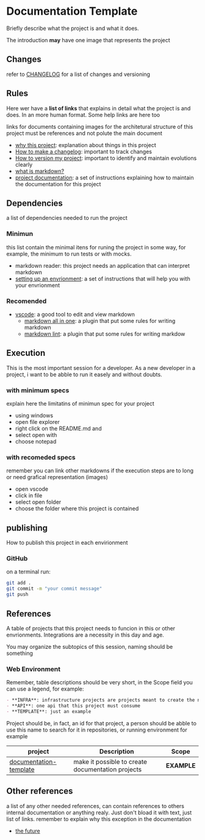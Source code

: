 # Documentation Template

Briefly describe what the project is and what it does.

The introduction **may** have one image that represents the project

## Changes

refer to [CHANGELOG](./CHANGELOG.md) for a list of changes and versioning

## Rules

Here wer have a **list of links** that explains in detail what the project is and does. In an more human format. Some help links are here too

links for documents containing images for the architetural structure of this project
must be references and not polute the main document

- [why this project](./help/business-rules/why-this-project.md): explanation about things in this project
- [How to make a changelog](https://keepachangelog.com/en/1.0.0/): important to track changes
- [How to version my project](https://semver.org/): important to identify and maintain evolutions clearly  
- [what is markdown?](https://www.markdownguide.org/getting-started/)
- [project documentation](https://github.com/lourencomcviana/documentation-template): a set of instructions explaining how to maintain the documentation for this project

## Dependencies

a list of dependencies needed to run the project

### Minimun

this list contain the minimal itens for runing the project in some way, for example, the minimum to run tests or with mocks.

- markdown reader: this project needs an application that can interpret markdown
- [setting up an envrionment](./help/markdown-envrionment.md): a set of instructions that will help you with your envrionment

### Recomended

- [vscode](https://code.visualstudio.com/): a good tool to edit and view markdown
  - [markdown all in one](https://marketplace.visualstudio.com/items?itemName=yzhang.markdown-all-in-one): a plugin that put some rules for writing markdown
  - [markdown lint](https://marketplace.visualstudio.com/items?itemName=DavidAnson.vscode-markdownlint): a plugin that put some rules for writing markdow

## Execution

This is the most important session for a developer. As a new developer in a project, i want to be abble to run it easely and without doubts.

### with minimum specs

explain here the limitatins of minimun spec for your project

- using windows
- open file explorer
- right click on the README.md and
- select open with
- choose notepad

### with recomeded specs

remember you can link other markdowns if the execution steps are to long or need grafical representation (images)

- open vscode
- click in file
- select open folder
- choose the folder where this project is contained

## publishing

How to publish this project in each envirionment

### GitHub

on a terminal run:

``` bash
git add .
git commit -m "your commit message"
git push
```

## References

A table of projects that this project needs to funcion in this or other envrionments.
Integrations are a necessity in this day and age.

You may organize the subtopics of this session, naming should be something 

### Web Environment

Remember, table descriptions should be very short, in the Scope field you can use a legend, for example:

``` markdown
- **INFRA**: infrastructure projects are projects meant to create the needed infrastructure for this project to run
- **API**: one api that this project must consume
- **TEMPLATE**: just an example
```

Project should be, in fact, an id for that project, a person should be abble to use this name to search for it in repositories, or running environment for example

|           project            | Description | Scope |
| ---------------------------- | ----------- | ----- |
| [documentation-template](https://github.com/lourencomcviana/documentation-template/blob/main/README.md) | make it possible to create documentation projects | **EXAMPLE** |

## Other references

a list of any other needed references, can contain references to others internal documentation or anything realy. Just don't bload it with text, just list of links. remember to explain why this exception in the documentation

- [the future](./help/the-future.md)
